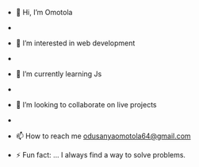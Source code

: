 - 👋 Hi, I’m Omotola
- 
- 👀 I’m interested in web development
-  
- 🌱 I’m currently learning Js
- 
- 💞️ I’m looking to collaborate on live projects
- 
- 📫 How to reach me odusanyaomotola64@gmail.com

- ⚡ Fun fact: ... I always find a way to solve problems.

<!---
Tolexy001/Tolexy001 is a ✨ special ✨ repository because its `README.md` (this file) appears on your GitHub profile.
You can click the Preview link to take a look at your changes.
--->
